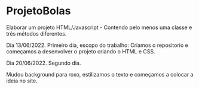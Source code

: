 # ProjetoBolas
Elaborar um projeto HTML/Javascript - Contendo pelo menos uma classe e três métodos diferentes.

Dia 13/06/2022. Primeiro dia, escopo do trabalho:
Criamos o repositorio e começamos a desenvolver o projeto criando o HTML e CSS.

Dia 20/06/2022. Segundo dia.

Mudou background para roxo, estilizamos o texto e começamos a colocar a ideia no site.